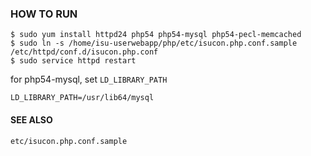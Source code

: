 ### HOW TO RUN ###

    $ sudo yum install httpd24 php54 php54-mysql php54-pecl-memcached
    $ sudo ln -s /home/isu-userwebapp/php/etc/isucon.php.conf.sample /etc/httpd/conf.d/isucon.php.conf
    $ sudo service httpd restart

for php54-mysql, set `LD_LIBRARY_PATH`

    LD_LIBRARY_PATH=/usr/lib64/mysql

#### SEE ALSO ####

`etc/isucon.php.conf.sample`
